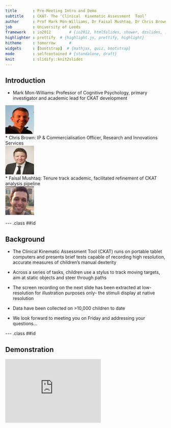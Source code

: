 ```yaml
---
title       : Pre-Meeting Intro and Demo
subtitle    : CKAT- The ‘Clinical  Kinematic Assessment  Tool’
author      : Prof Mark Mon-Williams, Dr Faisal Mushtaq, Dr Chris Brown
job         : University of Leeds
framework   : io2012        # {io2012, html5slides, shower, dzslides, ...}
highlighter : prettify  # {highlight.js, prettify, highlight}
hitheme     : tomorrow      # 
widgets     : [bootstrap]  # {mathjax, quiz, bootstrap}
mode        : selfcontained # {standalone, draft}
knit        : slidify::knit2slides
---
```


## Introduction

* Mark Mon-Williams: Professor of Cognitive Psychology, primary investigator and academic lead for CKAT development
<div style="position: relative; left: 16700; top: 0px; z-index:200">
<img src='assets/img/mmw.jpg' height="90px" width="90px">
</div>
* Chris Brown: IP & Commercialisation Officer, Research and Innovations Services 
<div style="position: relative; left: 16700; top: 0px; z-index:200">
<img src='assets/img/brown.jpg' height="90px" width="90px">
</div>
* Faisal Mushtaq: Tenure track academic, facilitated refinement of CKAT analysis pipeline
<div style="position: relative; left: 16700; top: 0px; z-index:200">
<img src='assets/img/mushtaq.png' height="90px" width="90px">
</div>

--- .class ##id 

## Background

* The Clinical Kinematic Assessment Tool (CKAT) runs on portable tablet computers and presents brief tests capable of recording high resolution, accurate measures of children’s manual dexterity 

* Across a series of tasks, children use a stylus to track moving targets, aim at static objects and steer through paths

* The screen recording on the next slide has been extracted at low-resolution for illustration purposes only- the stimuli display at native resolution

* Data have been collected on >10,000 children to date

* We look forward to meeting you on Friday and addressing your questions...

--- .class ##id 

## Demonstration

<iframe width="300" height="200" src="https://www.youtube.com/embed/qGQXN5HLhu4" frameborder="0"></iframe> 
